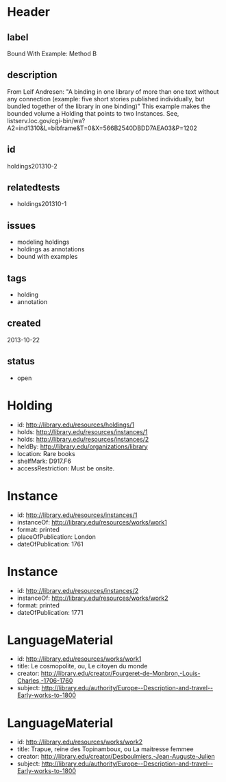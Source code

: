 # Header

## label

Bound With Example: Method B

## description

From Leif Andresen: "A binding in one library of more than one text without any connection (example: five short stories published individually, but bundled together of the library in one binding)"  This example makes the bounded volume a Holding that points to two Instances. See, listserv.loc.gov/cgi-bin/wa?A2=ind1310&L=bibframe&T=0&X=566B2540DBDD7AEA03&P=1202

## id

holdings201310-2

## relatedtests

* holdings201310-1

## issues

* modeling holdings
* holdings as annotations
* bound with examples

## tags

* holding
* annotation

## created

2013-10-22

## status

* open

# Holding

* id: <http://library.edu/resources/holdings/1>
* holds: <http://library.edu/resources/instances/1>
* holds: <http://library.edu/resources/instances/2>
* heldBy: <http://library.edu/organizations/library>
* location: Rare books
* shelfMark: D917.F6
* accessRestriction: Must be onsite.

# Instance

* id: <http://library.edu/resources/instances/1>
* instanceOf: <http://library.edu/resources/works/work1>
* format: printed
* placeOfPublication: London
* dateOfPublication: 1761

# Instance

* id: <http://library.edu/resources/instances/2>
* instanceOf: <http://library.edu/resources/works/work2>
* format: printed
* dateOfPublication: 1771

# LanguageMaterial

* id: <http://library.edu/resources/works/work1>
* title: Le cosmopolite, ou, Le citoyen du monde
* creator: <http://library.edu/creator/Fourgeret-de-Monbron,-Louis-Charles,-1706-1760>
* subject: <http://library.edu/authority/Europe--Description-and-travel--Early-works-to-1800> 

# LanguageMaterial

* id: <http://library.edu/resources/works/work2>
* title: Trapue, reine des Topinamboux, ou La maitresse femmee
* creator: <http://library.edu/creator/Desboulmiers,-Jean-Auguste-Julien>
* subject: <http://library.edu/authority/Europe--Description-and-travel--Early-works-to-1800> 





